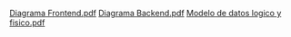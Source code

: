[Diagrama Frontend.pdf](https://github.com/KevinR1210/KevinR1210/files/12099051/Diagrama.Frontend.pdf)
[Diagrama Backend.pdf](https://github.com/KevinR1210/KevinR1210/files/12099052/Diagrama.Backend.pdf)
[Modelo de datos logico y fisico.pdf](https://github.com/KevinR1210/KevinR1210/files/12099895/Modelo.de.datos.logico.y.fisico.pdf)
